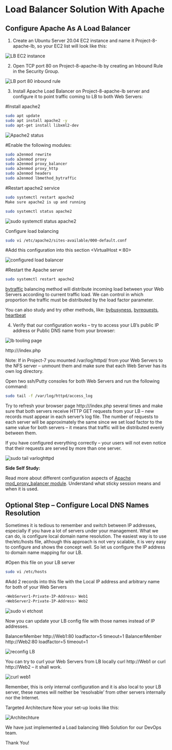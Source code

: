  # Load Balancer Solution With Apache

## Configure Apache As A Load Balancer

1. Create an Ubuntu Server 20.04 EC2 instance and name it Project-8-apache-lb, so your EC2 list will look like this:

![LB EC2 instance](https://github.com/SamuelOvuema/Dareyio-pbl/assets/132525203/2bceae4f-ea75-4d07-9ad2-1db22ab426b0)

2. Open TCP port 80 on Project-8-apache-lb by creating an Inbound Rule in the Security Group.

![LB port 80 inbound rule](https://github.com/SamuelOvuema/Dareyio-pbl/assets/132525203/fceb7c43-64b8-4d73-99e9-8a04ee023a4b)

3. Install Apache Load Balancer on Project-8-apache-lb server and configure it to point traffic coming to LB to both Web Servers:

#Install apache2
```bash
sudo apt update
sudo apt install apache2 -y
sudo apt-get install libxml2-dev
```
![Apache2 status](https://github.com/SamuelOvuema/Dareyio-pbl/assets/132525203/b30999c0-5e88-4196-92e4-53d07c395b39)


#Enable the following modules:

```bash
sudo a2enmod rewrite
sudo a2enmod proxy
sudo a2enmod proxy_balancer
sudo a2enmod proxy_http
sudo a2enmod headers
sudo a2enmod lbmethod_bytraffic
```

#Restart apache2 service

```bash
sudo systemctl restart apache2
Make sure apache2 is up and running
```
```bash
sudo systemctl status apache2
```

![sudo systemctl status apache2](https://github.com/SamuelOvuema/Dareyio-pbl/assets/132525203/b1a22e18-85b6-45cd-9743-c201c304c0f0)

Configure load balancing
```bash
sudo vi /etc/apache2/sites-available/000-default.conf
```
#Add this configuration into this section <VirtualHost *:80>  </VirtualHost>

![configured load balancer](https://github.com/SamuelOvuema/Dareyio-pbl/assets/132525203/b9baf8e3-c7e4-4d42-acc9-846c571c8b56)


#Restart the Apache server

```bash
sudo systemctl restart apache2
```

[bytraffic](https://httpd.apache.org/docs/2.4/mod/mod_lbmethod_bytraffic.html) balancing method will distribute incoming load between your Web Servers according to current traffic load. We can control in which proportion the traffic must be distributed by the load factor parameter.

You can also study and try other methods, like: [bybusyness](https://httpd.apache.org/docs/2.4/mod/mod_lbmethod_bybusyness.html), [byrequests](https://httpd.apache.org/docs/2.4/mod/mod_lbmethod_byrequests.html), [heartbeat](https://httpd.apache.org/docs/2.4/mod/mod_lbmethod_heartbeat.html)

4. Verify that our configuration works – try to access your LB’s public IP address or Public DNS name from your browser:

![lb tooling page](https://github.com/SamuelOvuema/Dareyio-pbl/assets/132525203/2012fd60-d168-4ca0-8a7a-70c32761ad49)

http://<Load-Balancer-Public-IP-Address-or-Public-DNS-Name>/index.php



Note: If in Project-7 you mounted /var/log/httpd/ from your Web Servers to the NFS server – unmount them and make sure that each Web Server has its own log directory.

Open two ssh/Putty consoles for both Web Servers and run the following command:
```bash
sudo tail -f /var/log/httpd/access_log
```

Try to refresh your browser page http://<Load-Balancer-Public-IP-Address-or-Public-DNS-Name>/index.php several times and make sure that both servers receive HTTP GET requests from your LB – new records must appear in each server’s log file. The number of requests to each server will be approximately the same since we set load factor to the same value for both servers – it means that traffic will be distributed evenly between them.

If you have configured everything correctly – your users will not even notice that their requests are served by more than one server.

![sudo tail varloghttpd](https://github.com/SamuelOvuema/Dareyio-pbl/assets/132525203/fa62822f-3576-4f28-9010-77b7de777741)

**Side Self Study:**

Read more about different configuration aspects of [Apache mod_proxy_balancer module](https://httpd.apache.org/docs/2.4/mod/mod_proxy_balancer.html). Understand what sticky session means and when it is used.

## Optional Step – Configure Local DNS Names Resolution

Sometimes it is tedious to remember and switch between IP addresses, especially if you have a lot of servers under your management.
What we can do, is configure local domain name resolution. The easiest way is to use the/etc/hosts file, although this approach is not very scalable, it is very easy to configure and shows the concept well. So let us configure the IP address to domain name mapping for our LB.

#Open this file on your LB server
```bash
sudo vi /etc/hosts
```
#Add 2 records into this file with the Local IP address and arbitrary name for both of your Web Servers

```bash
<WebServer1-Private-IP-Address> Web1
<WebServer2-Private-IP-Address> Web2
```

![sudo vi etchost](https://github.com/SamuelOvuema/Dareyio-pbl/assets/132525203/6adb8666-8b9b-4c15-8280-289d44ed5a66)

Now you can update your LB config file with those names instead of IP addresses.

BalancerMember http://Web1:80 loadfactor=5 timeout=1
BalancerMember http://Web2:80 loadfactor=5 timeout=1

![reconfig LB](https://github.com/SamuelOvuema/Dareyio-pbl/assets/132525203/4ec032d7-f621-4eac-be6a-7ee5b338f3c2)

You can try to curl your Web Servers from LB locally curl http://Web1 or curl http://Web2 – it shall work.

![curl web1](https://github.com/SamuelOvuema/Dareyio-pbl/assets/132525203/22a939f3-fc48-4a7a-aef4-77a4db32635f)

Remember, this is only internal configuration and it is also local to your LB server, these names will neither be ‘resolvable’ from other servers internally nor the Internet.

Targeted Architecture
Now your set-up looks like this:

![Architechture](https://github.com/SamuelOvuema/Dareyio-pbl/assets/132525203/40752085-9f0a-488d-9903-9d0a16a692cd)

We have just implemented a Load balancing Web Solution for our DevOps team.

Thank You!













